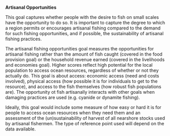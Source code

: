 **Artisanal Opportunities**

This goal captures whether people with the desire to fish on small scales have the opportunity to do so. It is important to capture the degree to which a region permits or encourages artisanal fishing compared to the demand for such fishing opportunities, and if possible, the sustainability of artisanal fishing practices.

The artisanal fishing opportunities goal measures the opportunities for artisanal fishing rather than the amount of fish caught (covered in the food provision goal) or the household revenue earned (covered in the livelihoods and economies goal). Higher scores reflect high potential for the local population to access ocean resources, regardless of whether or not they actually do. This goal is about access: economic access (need and costs involved), physical access (how possible it is for individuals to get to the resource), and access to the fish themselves (how robust fish populations are). The opportunity ot fish artisanally interacts with other goals when damaging practices are used (e.g. cyanide or dynamite fishing).

Ideally, this goal would include some measure of how easy or hard it is for people to access ocean resources when they need them and an assessment of the (un)sustainability of harvest of all nearshore stocks used by artisanal fishermen. The type of reference point used will depend on the data available.

